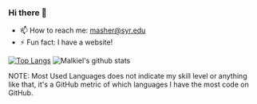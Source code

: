 ### Hi there 👋

- 📫 How to reach me: masher@syr.edu
- ⚡ Fun fact: I have a website!
<!--
**masher1/masher1** is a ✨ _special_ ✨ repository because its `README.md` (this file) appears on your GitHub profile.

Here are some ideas to get you started:

- 🔭 I’m currently working on ...
- 🌱 I’m currently learning ...
- 👯 I’m looking to collaborate on ...
- 🤔 I’m looking for help with ...
- 💬 Ask me about ...
- 📫 How to reach me: ...
- 😄 Pronouns: ...
- ⚡ Fun fact: ...
-->

[![Top Langs](https://github-readme-stats.vercel.app/api/top-langs/?username=masher1&layout=compact&theme=nord&langs_count=7&exclude_repo=SocialMediaMining,New-Perfect-Word-Generator)](https://github.com/anuraghazra/github-readme-stats)
![Malkiel's github stats](https://github-readme-stats.vercel.app/api?username=masher1&count_private=true&show_icons=true&theme=nord&include_all_commits=true)

NOTE: Most Used Languages does not indicate my skill level or anything like that, it's a GitHub metric of which languages I have the most code on GitHub.
